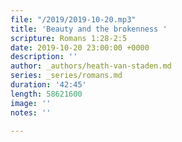 ```yaml
---
file: "/2019/2019-10-20.mp3"
title: 'Beauty and the brokenness '
scripture: Romans 1:28-2:5
date: 2019-10-20 23:00:00 +0000
description: ''
author: _authors/heath-van-staden.md
series: _series/romans.md
duration: '42:45'
length: 58621600
image: ''
notes: ''

---
```

